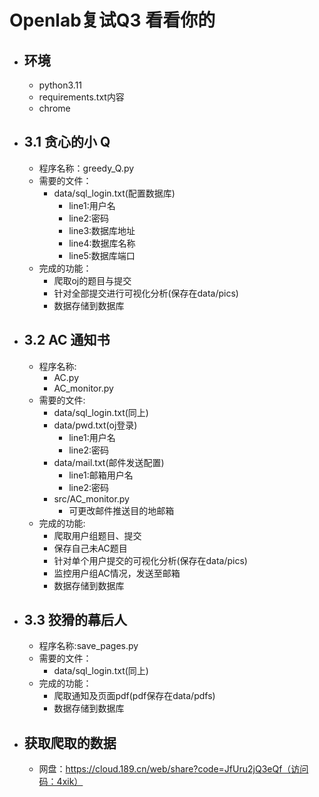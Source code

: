 # Openlab复试Q3 看看你的
* ## 环境
  * python3.11
  * requirements.txt内容
  * chrome
* ## 3.1 贪心的小 Q
  * 程序名称：greedy_Q.py
  * 需要的文件：
    * data/sql_login.txt(配置数据库)
      * line1:用户名
      * line2:密码
      * line3:数据库地址
      * line4:数据库名称
      * line5:数据库端口
  * 完成的功能：
    * 爬取oj的题目与提交
    * 针对全部提交进行可视化分析(保存在data/pics)
    * 数据存储到数据库
* ## 3.2 AC 通知书
  * 程序名称:
    * AC.py
    * AC_monitor.py
  * 需要的文件:
    * data/sql_login.txt(同上)
    * data/pwd.txt(oj登录)
      * line1:用户名
      * line2:密码
    * data/mail.txt(邮件发送配置)
      * line1:邮箱用户名
      * line2:密码
    * src/AC_monitor.py
      * 可更改邮件推送目的地邮箱
  * 完成的功能:
    * 爬取用户组题目、提交
    * 保存自己未AC题目
    * 针对单个用户提交的可视化分析(保存在data/pics)
    * 监控用户组AC情况，发送至邮箱
    * 数据存储到数据库
* ## 3.3 狡猾的幕后人
  * 程序名称:save_pages.py
  * 需要的文件：
    * data/sql_login.txt(同上)
  * 完成的功能：
    * 爬取通知及页面pdf(pdf保存在data/pdfs)
    * 数据存储到数据库
* ## 获取爬取的数据
  * 网盘：https://cloud.189.cn/web/share?code=JfUru2jQ3eQf（访问码：4xik）